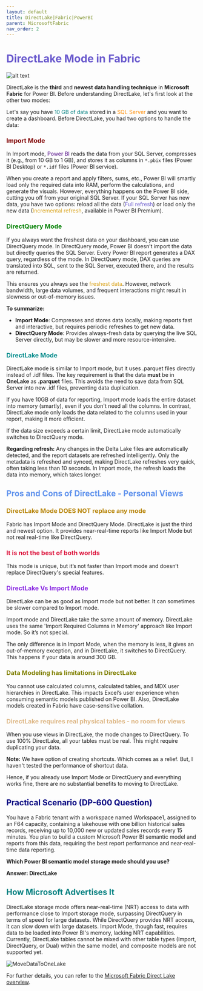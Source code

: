 ```yaml
---
layout: default
title: DirectLake|Fabric|PowerBI
parent: MicrosoftFabric
nav_order: 2
---
```


# <span style="color:slateblue;">DirectLake Mode in Fabric</span>

![alt text](<1 (9).png>)

DirectLake is the **third** and **newest** **data handling technique** in **Microsoft Fabric** for Power BI. Before understanding DirectLake, let's first look at the other two modes:

Let's say you have <span style="color:teal;">10 GB of data</span> stored in a <span style="color:darkorange;">SQL Server</span> and you want to create a dashboard. Before DirectLake, you had two options to handle the data:

### <span style="color:Maroon;">Import Mode

In Import mode, <span style="color:indigo;">Power BI</span> reads the data from your SQL Server, compresses it (e.g., from 10 GB to 1 GB), and stores it as columns in `*.pbix` files (Power BI Desktop) or `*.idf` files (Power BI service).

When you create a report and apply filters, sums, etc., Power BI will smartly load only the required data into RAM, perform the calculations, and generate the visuals. However, everything happens on the Power BI side, cutting you off from your original SQL Server. If your SQL Server has new data, you have two options: reload all the data (<span style="color:slateblue;">Full refresh</span>) or load only the new data (<span style="color:goldenrod;">Incremental refresh</span>, available in Power BI Premium).

### <span style="color:Green;">DirectQuery Mode

If you always want the freshest data on your dashboard, you can use DirectQuery mode. In DirectQuery mode, Power BI doesn’t import the data but directly queries the SQL Server. Every Power BI report generates a DAX query, regardless of the mode. In DirectQuery mode, DAX queries are translated into SQL, sent to the SQL Server, executed there, and the results are returned.

This ensures you always see the <span style="color:goldenrod;">freshest data</span>. However, network bandwidth, large data volumes, and frequent interactions might result in slowness or out-of-memory issues.

**To summarize:**
- **Import Mode**: Compresses and stores data locally, making reports fast and interactive, but requires periodic refreshes to get new data.
- **DirectQuery Mode**: Provides always-fresh data by querying the live SQL Server directly, but may be slower and more resource-intensive.

### <span style="color:DarkCyan;">DirectLake Mode

DirectLake mode is similar to Import mode, but it uses .parquet files directly instead of .idf files. The key requirement is that the data **must** be in **OneLake** as **.parquet** files. This avoids the need to save data from SQL Server into new .idf files, preventing data duplication.

If you have 10GB of data for reporting, Import mode loads the entire dataset into memory (smartly), even if you don't need all the columns. In contrast, DirectLake mode only loads the data related to the columns used in your report, making it more efficient.

If the data size exceeds a certain limit, DirectLake mode automatically switches to DirectQuery mode.

**Regarding refresh:** Any changes in the Delta Lake files are automatically detected, and the report datasets are refreshed intelligently. Only the metadata is refreshed and synced, making DirectLake refreshes very quick, often taking less than 10 seconds. In Import mode, the refresh loads the data into memory, which takes longer.

## <span style="color:CornflowerBlue;">Pros and Cons of DirectLake - Personal Views

### <span style="color:DarkGoldenRod;">DirectLake Mode DOES NOT replace any mode

Fabric has Import Mode and DirectQuery Mode. DirectLake is just the third and newest option. It provides near-real-time reports like Import Mode but not real real-time like DirectQuery.

### <span style="color:Crimson;">It is not the best of both worlds

This mode is unique, but it’s not faster than Import mode and doesn’t replace DirectQuery's special features.

### <span style="color:BlueViolet;">DirectLake Vs Import Mode

DirectLake can be as good as Import mode but not better. It can sometimes be slower compared to Import mode.

Import mode and DirectLake take the same amount of memory. DirectLake uses the same 'Import Required Columns in Memory' approach like Import mode. So it’s not special.

The only difference is in Import Mode, when the memory is less, it gives an out-of-memory exception, and in DirectLake, it switches to DirectQuery. This happens if your data is around 300 GB.

### <span style="color:Olive;">Data Modeling has limitations in DirectLake

You cannot use calculated columns, calculated tables, and MDX user hierarchies in DirectLake. This impacts Excel’s user experience when consuming semantic models published on Power BI. Also, DirectLake models created in Fabric have case-sensitive collation.

### <span style="color:BurlyWood;">DirectLake requires real physical tables - no room for views

When you use views in DirectLake, the mode changes to DirectQuery. To use 100% DirectLake, all your tables must be real. This might require duplicating your data.

**Note:** We have option of creating shortcuts. Which comes as a relief.  But, I haven't tested the performance of shortcut data.

Hence, if you already use Import Mode or DirectQuery and everything works fine, there are no substantial benefits to moving to DirectLake.

## <span style="color:Navy;">Practical Scenario (DP-600 Question)

You have a Fabric tenant with a workspace named Workspace1, assigned to an F64 capacity, containing a lakehouse with one billion historical sales records, receiving up to 10,000 new or updated sales records every 15 minutes. You plan to build a custom Microsoft Power BI semantic model and reports from this data, requiring the best report performance and near-real-time data reporting.

**Which Power BI semantic model storage mode should you use?**

**Answer: DirectLake**

## <span style="color:Teal;">How Microsoft Advertises It

DirectLake storage mode offers near-real-time (NRT) access to data with performance close to Import storage mode, surpassing DirectQuery in terms of speed for large datasets. While DirectQuery provides NRT access, it can slow down with large datasets. Import Mode, though fast, requires data to be loaded into Power BI's memory, lacking NRT capabilities. Currently, DirectLake tables cannot be mixed with other table types (Import, DirectQuery, or Dual) within the same model, and composite models are not supported yet.

![MoveDataToOneLake](MoveDataToOneLake.png)

For further details, you can refer to the [Microsoft Fabric Direct Lake overview](https://learn.microsoft.com/en-us/fabric/get-started/direct-lake-overview).